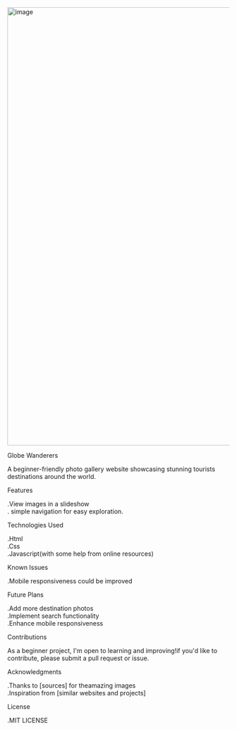 <img width="994" alt="image" src="https://github.com/user-attachments/assets/68e44d33-5196-44da-89e0-800a2671cecc" />


Globe Wanderers<br>
  <p> A beginner-friendly photo gallery website showcasing stunning tourists destinations around the world.<br></p>
   Features <br>
             <p>.View images in a slideshow <br>
             . simple navigation for easy exploration.<br></p>
    Technologies Used<br>
            <p>.Html<br>
            .Css<br>
           .Javascript(with some help from online resources)<br></p>
      Known Issues<br>
            <p>.Mobile responsiveness could be improved<br><p>
      Future Plans<br>
           <p> .Add more destination photos<br>
            .Implement search functionality <br>
            .Enhance mobile responsiveness <br><p>
      Contributions <br>
            <p> As a beginner project, I'm open to learning and improving!if you'd like to contribute, please submit a pull request or issue.<br><p>
      Acknowledgments <br>
            <p>.Thanks to [sources] for theamazing images<br>
            .Inspiration from [similar websites and projects]<br><p>
      License <br>
           <p> .MIT LICENSE <p>
         
